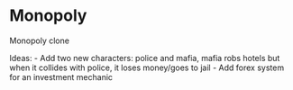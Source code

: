 # Monopoly
Monopoly clone

  Ideas:
    - Add two new characters: police and mafia, mafia robs hotels but when it collides with police, it loses money/goes to jail
    - Add forex system for an investment mechanic
